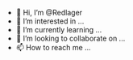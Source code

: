 - 👋 Hi, I’m @Redlager
- 👀 I’m interested in ...
- 🌱 I’m currently learning ...
- 💞️ I’m looking to collaborate on ...
- 📫 How to reach me ...

<!---
Redlager/Redlager is a ✨ special ✨ repository because its `README.md` (this file) appears on your GitHub profile.
You can click the Preview link to take a look at your changes.
--->
